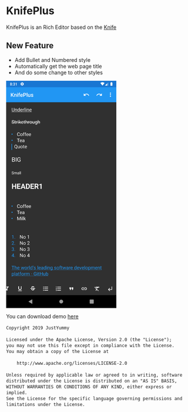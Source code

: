 # KnifePlus
KnifePlus is an Rich Editor based on the [Knife](https://github.com/mthli/Knife)

## New Feature
- Add Bullet and Numbered style
- Automatically get the web page title
- And do some change to other styles

<img src="https://github.com/JustYummy/KnifePlus/blob/master/pic/pic1.png" width="300" alt="pic" align="center">

You can download demo [here](https://github.com/JustYummy/KnifePlus/releases/download/1.0/KnifePlus.apk)

```
Copyright 2019 JustYummy

Licensed under the Apache License, Version 2.0 (the "License");
you may not use this file except in compliance with the License.
You may obtain a copy of the License at

    http://www.apache.org/licenses/LICENSE-2.0

Unless required by applicable law or agreed to in writing, software
distributed under the License is distributed on an "AS IS" BASIS,
WITHOUT WARRANTIES OR CONDITIONS OF ANY KIND, either express or implied.
See the License for the specific language governing permissions and
limitations under the License.
```
